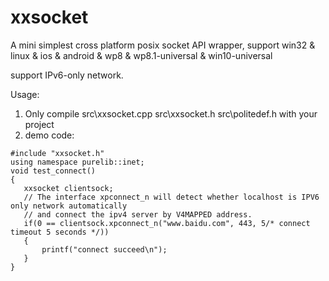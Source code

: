 # xxsocket
A mini simplest cross platform posix socket API wrapper, support win32  &amp; linux  &amp; ios &amp; android &amp; wp8 &amp; wp8.1-universal &amp; win10-universal

support IPv6-only network.

Usage:

1. Only compile src\xxsocket.cpp src\xxsocket.h src\politedef.h with your project<br />
2. demo code:
```
#include "xxsocket.h"
using namespace purelib::inet;
void test_connect() 
{
   xxsocket clientsock;
   // The interface xpconnect_n will detect whether localhost is IPV6 only network automatically
   // and connect the ipv4 server by V4MAPPED address.
   if(0 == clientsock.xpconnect_n("www.baidu.com", 443, 5/* connect timeout 5 seconds */))
   {
       printf("connect succeed\n");
   }
}
```
